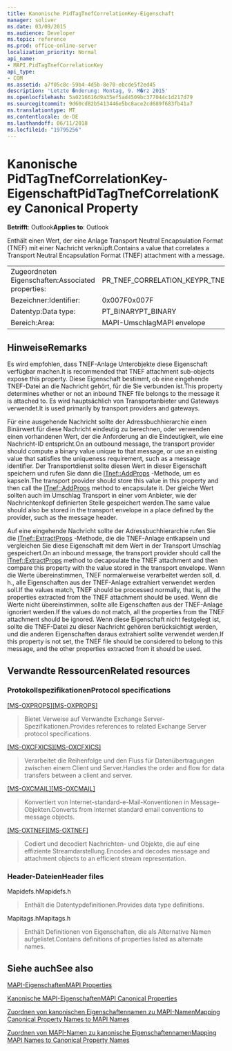```yaml
---
title: Kanonische PidTagTnefCorrelationKey-Eigenschaft
manager: soliver
ms.date: 03/09/2015
ms.audience: Developer
ms.topic: reference
ms.prod: office-online-server
localization_priority: Normal
api_name:
- MAPI.PidTagTnefCorrelationKey
api_type:
- COM
ms.assetid: a7f05c8c-59b4-4d5b-8e70-ebcde5f2ed45
description: 'Letzte �nderung: Montag, 9. M�rz 2015'
ms.openlocfilehash: 5a0216616d9a35ef5ad4509bc377044c1d217d79
ms.sourcegitcommit: 9d60cd82b5413446e5bc8ace2cd689f683fb41a7
ms.translationtype: MT
ms.contentlocale: de-DE
ms.lasthandoff: 06/11/2018
ms.locfileid: "19795256"
---
```

# <a name="pidtagtnefcorrelationkey-canonical-property"></a><span data-ttu-id="2a615-103">Kanonische PidTagTnefCorrelationKey-Eigenschaft</span><span class="sxs-lookup"><span data-stu-id="2a615-103">PidTagTnefCorrelationKey Canonical Property</span></span>

  
  
<span data-ttu-id="2a615-104">**Betrifft**: Outlook</span><span class="sxs-lookup"><span data-stu-id="2a615-104">**Applies to**: Outlook</span></span> 
  
<span data-ttu-id="2a615-105">Enthält einen Wert, der eine Anlage Transport Neutral Encapsulation Format (TNEF) mit einer Nachricht verknüpft.</span><span class="sxs-lookup"><span data-stu-id="2a615-105">Contains a value that correlates a Transport Neutral Encapsulation Format (TNEF) attachment with a message.</span></span>
  
|||
|:-----|:-----|
|<span data-ttu-id="2a615-106">Zugeordneten Eigenschaften:</span><span class="sxs-lookup"><span data-stu-id="2a615-106">Associated properties:</span></span>  <br/> |<span data-ttu-id="2a615-107">PR_TNEF_CORRELATION_KEY</span><span class="sxs-lookup"><span data-stu-id="2a615-107">PR_TNEF_CORRELATION_KEY</span></span>  <br/> |
|<span data-ttu-id="2a615-108">Bezeichner:</span><span class="sxs-lookup"><span data-stu-id="2a615-108">Identifier:</span></span>  <br/> |<span data-ttu-id="2a615-109">0x007F</span><span class="sxs-lookup"><span data-stu-id="2a615-109">0x007F</span></span>  <br/> |
|<span data-ttu-id="2a615-110">Datentyp:</span><span class="sxs-lookup"><span data-stu-id="2a615-110">Data type:</span></span>  <br/> |<span data-ttu-id="2a615-111">PT_BINARY</span><span class="sxs-lookup"><span data-stu-id="2a615-111">PT_BINARY</span></span>  <br/> |
|<span data-ttu-id="2a615-112">Bereich:</span><span class="sxs-lookup"><span data-stu-id="2a615-112">Area:</span></span>  <br/> |<span data-ttu-id="2a615-113">MAPI-Umschlag</span><span class="sxs-lookup"><span data-stu-id="2a615-113">MAPI envelope</span></span>  <br/> |
   
## <a name="remarks"></a><span data-ttu-id="2a615-114">Hinweise</span><span class="sxs-lookup"><span data-stu-id="2a615-114">Remarks</span></span>

<span data-ttu-id="2a615-115">Es wird empfohlen, dass TNEF-Anlage Unterobjekte diese Eigenschaft verfügbar machen.</span><span class="sxs-lookup"><span data-stu-id="2a615-115">It is recommended that TNEF attachment sub-objects expose this property.</span></span> <span data-ttu-id="2a615-116">Diese Eigenschaft bestimmt, ob eine eingehende TNEF-Datei an die Nachricht gehört, für die Sie verbunden ist.</span><span class="sxs-lookup"><span data-stu-id="2a615-116">This property determines whether or not an inbound TNEF file belongs to the message it is attached to.</span></span> <span data-ttu-id="2a615-117">Es wird hauptsächlich von Transportanbieter und Gateways verwendet.</span><span class="sxs-lookup"><span data-stu-id="2a615-117">It is used primarily by transport providers and gateways.</span></span>
  
<span data-ttu-id="2a615-118">Für eine ausgehende Nachricht sollte der Adressbuchhierarchie einen Binärwert für diese Nachricht eindeutig zu berechnen, oder verwenden einen vorhandenen Wert, der die Anforderung an die Eindeutigkeit, wie eine Nachricht-ID entspricht.</span><span class="sxs-lookup"><span data-stu-id="2a615-118">On an outbound message, the transport provider should compute a binary value unique to that message, or use an existing value that satisfies the uniqueness requirement, such as a message identifier.</span></span> <span data-ttu-id="2a615-119">Der Transportdienst sollte diesen Wert in dieser Eigenschaft speichern und rufen Sie dann die [ITnef::AddProps](itnef-addprops.md) -Methode, um es kapseln.</span><span class="sxs-lookup"><span data-stu-id="2a615-119">The transport provider should store this value in this property and then call the [ITnef::AddProps](itnef-addprops.md) method to encapsulate it.</span></span> <span data-ttu-id="2a615-120">Der gleiche Wert sollten auch im Umschlag Transport in einer vom Anbieter, wie der Nachrichtenkopf definierten Stelle gespeichert werden.</span><span class="sxs-lookup"><span data-stu-id="2a615-120">The same value should also be stored in the transport envelope in a place defined by the provider, such as the message header.</span></span> 
  
<span data-ttu-id="2a615-121">Auf eine eingehende Nachricht sollte der Adressbuchhierarchie rufen Sie die [ITnef::ExtractProps](itnef-extractprops.md) -Methode, die die TNEF-Anlage entkapseln und vergleichen Sie diese Eigenschaft mit dem Wert in der Transport Umschlag gespeichert.</span><span class="sxs-lookup"><span data-stu-id="2a615-121">On an inbound message, the transport provider should call the [ITnef::ExtractProps](itnef-extractprops.md) method to decapsulate the TNEF attachment and then compare this property with the value stored in the transport envelope.</span></span> <span data-ttu-id="2a615-122">Wenn die Werte übereinstimmen, TNEF normalerweise verarbeitet werden soll, d. h., alle Eigenschaften aus der TNEF-Anlage extrahiert verwendet werden soll.</span><span class="sxs-lookup"><span data-stu-id="2a615-122">If the values match, TNEF should be processed normally, that is, all the properties extracted from the TNEF attachment should be used.</span></span> <span data-ttu-id="2a615-123">Wenn die Werte nicht übereinstimmen, sollte alle Eigenschaften aus der TNEF-Anlage ignoriert werden.</span><span class="sxs-lookup"><span data-stu-id="2a615-123">If the values do not match, all the properties from the TNEF attachment should be ignored.</span></span> <span data-ttu-id="2a615-124">Wenn diese Eigenschaft nicht festgelegt ist, sollte die TNEF-Datei zu dieser Nachricht gehören berücksichtigt werden, und die anderen Eigenschaften daraus extrahiert sollte verwendet werden.</span><span class="sxs-lookup"><span data-stu-id="2a615-124">If this property is not set, the TNEF file should be considered to belong to this message, and the other properties extracted from it should be used.</span></span> 
  
## <a name="related-resources"></a><span data-ttu-id="2a615-125">Verwandte Ressourcen</span><span class="sxs-lookup"><span data-stu-id="2a615-125">Related resources</span></span>

### <a name="protocol-specifications"></a><span data-ttu-id="2a615-126">Protokollspezifikationen</span><span class="sxs-lookup"><span data-stu-id="2a615-126">Protocol specifications</span></span>

<span data-ttu-id="2a615-127">[[MS-OXPROPS]](http://msdn.microsoft.com/library/f6ab1613-aefe-447d-a49c-18217230b148%28Office.15%29.aspx)</span><span class="sxs-lookup"><span data-stu-id="2a615-127">[[MS-OXPROPS]](http://msdn.microsoft.com/library/f6ab1613-aefe-447d-a49c-18217230b148%28Office.15%29.aspx)</span></span>
  
> <span data-ttu-id="2a615-128">Bietet Verweise auf Verwandte Exchange Server-Spezifikationen.</span><span class="sxs-lookup"><span data-stu-id="2a615-128">Provides references to related Exchange Server protocol specifications.</span></span>
    
<span data-ttu-id="2a615-129">[[MS-OXCFXICS]](http://msdn.microsoft.com/library/b9752f3d-d50d-44b8-9e6b-608a117c8532%28Office.15%29.aspx)</span><span class="sxs-lookup"><span data-stu-id="2a615-129">[[MS-OXCFXICS]](http://msdn.microsoft.com/library/b9752f3d-d50d-44b8-9e6b-608a117c8532%28Office.15%29.aspx)</span></span>
  
> <span data-ttu-id="2a615-130">Verarbeitet die Reihenfolge und den Fluss für Datenübertragungen zwischen einem Client und Server.</span><span class="sxs-lookup"><span data-stu-id="2a615-130">Handles the order and flow for data transfers between a client and server.</span></span>
    
<span data-ttu-id="2a615-131">[[MS-OXCMAIL]](http://msdn.microsoft.com/library/b60d48db-183f-4bf5-a908-f584e62cb2d4%28Office.15%29.aspx)</span><span class="sxs-lookup"><span data-stu-id="2a615-131">[[MS-OXCMAIL]](http://msdn.microsoft.com/library/b60d48db-183f-4bf5-a908-f584e62cb2d4%28Office.15%29.aspx)</span></span>
  
> <span data-ttu-id="2a615-132">Konvertiert von Internet-standard-e-Mail-Konventionen in Message-Objekten.</span><span class="sxs-lookup"><span data-stu-id="2a615-132">Converts from Internet standard email conventions to message objects.</span></span>
    
<span data-ttu-id="2a615-133">[[MS-OXTNEF]](http://msdn.microsoft.com/library/1f0544d7-30b7-4194-b58f-adc82f3763bb%28Office.15%29.aspx)</span><span class="sxs-lookup"><span data-stu-id="2a615-133">[[MS-OXTNEF]](http://msdn.microsoft.com/library/1f0544d7-30b7-4194-b58f-adc82f3763bb%28Office.15%29.aspx)</span></span>
  
> <span data-ttu-id="2a615-134">Codiert und decodiert Nachrichten- und Objekte, die auf eine effiziente Streamdarstellung.</span><span class="sxs-lookup"><span data-stu-id="2a615-134">Encodes and decodes message and attachment objects to an efficient stream representation.</span></span>
    
### <a name="header-files"></a><span data-ttu-id="2a615-135">Header-Dateien</span><span class="sxs-lookup"><span data-stu-id="2a615-135">Header files</span></span>

<span data-ttu-id="2a615-136">Mapidefs.h</span><span class="sxs-lookup"><span data-stu-id="2a615-136">Mapidefs.h</span></span>
  
> <span data-ttu-id="2a615-137">Enthält die Datentypdefinitionen.</span><span class="sxs-lookup"><span data-stu-id="2a615-137">Provides data type definitions.</span></span>
    
<span data-ttu-id="2a615-138">Mapitags.h</span><span class="sxs-lookup"><span data-stu-id="2a615-138">Mapitags.h</span></span>
  
> <span data-ttu-id="2a615-139">Enthält Definitionen von Eigenschaften, die als Alternative Namen aufgelistet.</span><span class="sxs-lookup"><span data-stu-id="2a615-139">Contains definitions of properties listed as alternate names.</span></span>
    
## <a name="see-also"></a><span data-ttu-id="2a615-140">Siehe auch</span><span class="sxs-lookup"><span data-stu-id="2a615-140">See also</span></span>



[<span data-ttu-id="2a615-141">MAPI-Eigenschaften</span><span class="sxs-lookup"><span data-stu-id="2a615-141">MAPI Properties</span></span>](mapi-properties.md)
  
[<span data-ttu-id="2a615-142">Kanonische MAPI-Eigenschaften</span><span class="sxs-lookup"><span data-stu-id="2a615-142">MAPI Canonical Properties</span></span>](mapi-canonical-properties.md)
  
[<span data-ttu-id="2a615-143">Zuordnen von kanonischen Eigenschaftennamen zu MAPI-Namen</span><span class="sxs-lookup"><span data-stu-id="2a615-143">Mapping Canonical Property Names to MAPI Names</span></span>](mapping-canonical-property-names-to-mapi-names.md)
  
[<span data-ttu-id="2a615-144">Zuordnen von MAPI-Namen zu kanonische Eigenschaftennamen</span><span class="sxs-lookup"><span data-stu-id="2a615-144">Mapping MAPI Names to Canonical Property Names</span></span>](mapping-mapi-names-to-canonical-property-names.md)

